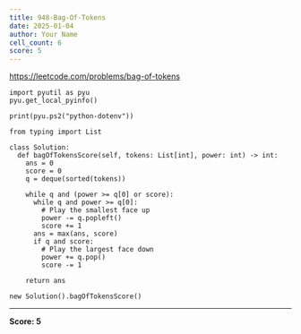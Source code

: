 ```yaml
---
title: 948-Bag-Of-Tokens
date: 2025-01-04
author: Your Name
cell_count: 6
score: 5
---
```


https://leetcode.com/problems/bag-of-tokens


```
import pyutil as pyu
pyu.get_local_pyinfo()
```


```
print(pyu.ps2("python-dotenv"))
```


```
from typing import List
```


```
class Solution:
  def bagOfTokensScore(self, tokens: List[int], power: int) -> int:
    ans = 0
    score = 0
    q = deque(sorted(tokens))

    while q and (power >= q[0] or score):
      while q and power >= q[0]:
        # Play the smallest face up
        power -= q.popleft()
        score += 1
      ans = max(ans, score)
      if q and score:
        # Play the largest face down
        power += q.pop()
        score -= 1

    return ans
```


```
new Solution().bagOfTokensScore()
```


---
**Score: 5**